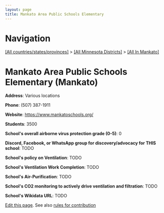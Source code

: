 ```yaml
---
layout: page
title: Mankato Area Public Schools Elementary
---
```

# Navigation

[[All countries/states/provinces]](../../..) > [[All Minnesota Districts]](../..) > [[All In Mankato]](..)

# Mankato Area Public Schools Elementary (Mankato)

**Address**: Various locations

**Phone**: (507) 387-1911

**Website**: <https://www.mankatoschools.org/>

**Students**: 3500

**School's overall airborne virus protection grade (0-5)**: 0

**Discord, Facebook, or WhatsApp group for discovery/advocacy for THIS school**: TODO

**School's policy on Ventilation**: TODO

**School's Ventilation Work Completion**: TODO

**School's Air-Purification**: TODO

**School's CO2 monitoring to actively drive ventilation and filtration**: TODO

**School's Wikidata URL**: TODO


[Edit this page](https://github.com/ventilate-schools/MN/edit/main/./Mankato/Mankato_Area_Public_Schools_Elementary.md). See also [rules for contribution](../../../contribution-rules/)